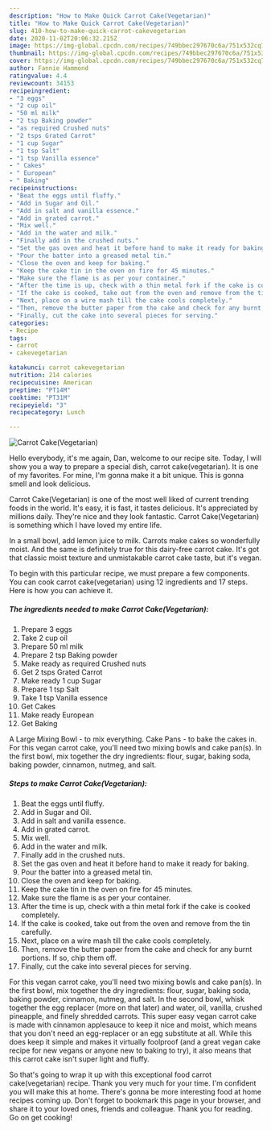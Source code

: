 ```yaml
---
description: "How to Make Quick Carrot Cake(Vegetarian)"
title: "How to Make Quick Carrot Cake(Vegetarian)"
slug: 410-how-to-make-quick-carrot-cakevegetarian
date: 2020-11-02T20:06:32.215Z
image: https://img-global.cpcdn.com/recipes/749bbec297670c6a/751x532cq70/carrot-cakevegetarian-recipe-main-photo.jpg
thumbnail: https://img-global.cpcdn.com/recipes/749bbec297670c6a/751x532cq70/carrot-cakevegetarian-recipe-main-photo.jpg
cover: https://img-global.cpcdn.com/recipes/749bbec297670c6a/751x532cq70/carrot-cakevegetarian-recipe-main-photo.jpg
author: Fannie Hammond
ratingvalue: 4.4
reviewcount: 34153
recipeingredient:
- "3 eggs"
- "2 cup oil"
- "50 ml milk"
- "2 tsp Baking powder"
- "as required Crushed nuts"
- "2 tsps Grated Carrot"
- "1 cup Sugar"
- "1 tsp Salt"
- "1 tsp Vanilla essence"
- " Cakes"
- " European"
- " Baking"
recipeinstructions:
- "Beat the eggs until fluffy."
- "Add in Sugar and Oil."
- "Add in salt and vanilla essence."
- "Add in grated carrot."
- "Mix well."
- "Add in the water and milk."
- "Finally add in the crushed nuts."
- "Set the gas oven and heat it before hand to make it ready for baking."
- "Pour the batter into a greased metal tin."
- "Close the oven and keep for baking."
- "Keep the cake tin in the oven on fire for 45 minutes."
- "Make sure the flame is as per your container."
- "After the time is up, check with a thin metal fork if the cake is cooked completely."
- "If the cake is cooked, take out from the oven and remove from the tin carefully."
- "Next, place on a wire mash till the cake cools completely."
- "Then, remove the butter paper from the cake and check for any burnt portions. If so, chip them off."
- "Finally, cut the cake into several pieces for serving."
categories:
- Recipe
tags:
- carrot
- cakevegetarian

katakunci: carrot cakevegetarian 
nutrition: 214 calories
recipecuisine: American
preptime: "PT14M"
cooktime: "PT31M"
recipeyield: "3"
recipecategory: Lunch

---
```



![Carrot Cake(Vegetarian)](https://img-global.cpcdn.com/recipes/749bbec297670c6a/751x532cq70/carrot-cakevegetarian-recipe-main-photo.jpg)

Hello everybody, it's me again, Dan, welcome to our recipe site. Today, I will show you a way to prepare a special dish, carrot cake(vegetarian). It is one of my favorites. For mine, I'm gonna make it a bit unique. This is gonna smell and look delicious.

Carrot Cake(Vegetarian) is one of the most well liked of current trending foods in the world. It's easy, it is fast, it tastes delicious. It's appreciated by millions daily. They're nice and they look fantastic. Carrot Cake(Vegetarian) is something which I have loved my entire life.

In a small bowl, add lemon juice to milk. Carrots make cakes so wonderfully moist. And the same is definitely true for this dairy-free carrot cake. It&#39;s got that classic moist texture and unmistakable carrot cake taste, but it&#39;s vegan.


To begin with this particular recipe, we must prepare a few components. You can cook carrot cake(vegetarian) using 12 ingredients and 17 steps. Here is how you can achieve it.

<!--inarticleads1-->

##### The ingredients needed to make Carrot Cake(Vegetarian):

1. Prepare 3 eggs
1. Take 2 cup oil
1. Prepare 50 ml milk
1. Prepare 2 tsp Baking powder
1. Make ready as required Crushed nuts
1. Get 2 tsps Grated Carrot
1. Make ready 1 cup Sugar
1. Prepare 1 tsp Salt
1. Take 1 tsp Vanilla essence
1. Get  Cakes
1. Make ready  European
1. Get  Baking


A Large Mixing Bowl - to mix everything. Cake Pans - to bake the cakes in. For this vegan carrot cake, you&#39;ll need two mixing bowls and cake pan(s). In the first bowl, mix together the dry ingredients: flour, sugar, baking soda, baking powder, cinnamon, nutmeg, and salt. 

<!--inarticleads2-->

##### Steps to make Carrot Cake(Vegetarian):

1. Beat the eggs until fluffy.
1. Add in Sugar and Oil.
1. Add in salt and vanilla essence.
1. Add in grated carrot.
1. Mix well.
1. Add in the water and milk.
1. Finally add in the crushed nuts.
1. Set the gas oven and heat it before hand to make it ready for baking.
1. Pour the batter into a greased metal tin.
1. Close the oven and keep for baking.
1. Keep the cake tin in the oven on fire for 45 minutes.
1. Make sure the flame is as per your container.
1. After the time is up, check with a thin metal fork if the cake is cooked completely.
1. If the cake is cooked, take out from the oven and remove from the tin carefully.
1. Next, place on a wire mash till the cake cools completely.
1. Then, remove the butter paper from the cake and check for any burnt portions. If so, chip them off.
1. Finally, cut the cake into several pieces for serving.


For this vegan carrot cake, you&#39;ll need two mixing bowls and cake pan(s). In the first bowl, mix together the dry ingredients: flour, sugar, baking soda, baking powder, cinnamon, nutmeg, and salt. In the second bowl, whisk together the egg replacer (more on that later) and water, oil, vanilla, crushed pineapple, and finely shredded carrots. This super easy vegan carrot cake is made with cinnamon applesauce to keep it nice and moist, which means that you don&#39;t need an egg-replacer or an egg substitute at all. While this does keep it simple and makes it virtually foolproof (and a great vegan cake recipe for new vegans or anyone new to baking to try), it also means that this carrot cake isn&#39;t super light and fluffy. 

So that's going to wrap it up with this exceptional food carrot cake(vegetarian) recipe. Thank you very much for your time. I'm confident you will make this at home. There's gonna be more interesting food at home recipes coming up. Don't forget to bookmark this page in your browser, and share it to your loved ones, friends and colleague. Thank you for reading. Go on get cooking!
